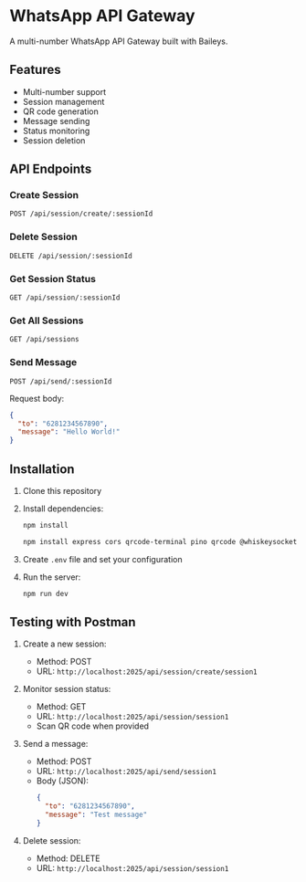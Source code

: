 # WhatsApp API Gateway

A multi-number WhatsApp API Gateway built with Baileys.

## Features

- Multi-number support
- Session management
- QR code generation
- Message sending
- Status monitoring
- Session deletion

## API Endpoints

### Create Session
```http
POST /api/session/create/:sessionId
```

### Delete Session
```http
DELETE /api/session/:sessionId
```

### Get Session Status
```http
GET /api/session/:sessionId
```

### Get All Sessions
```http
GET /api/sessions
```

### Send Message
```http
POST /api/send/:sessionId
```
Request body:
```json
{
  "to": "6281234567890",
  "message": "Hello World!"
}
```

## Installation


1. Clone this repository
2. Install dependencies:
   ```bash
   npm install
   ```

   ```bash
   npm install express cors qrcode-terminal pino qrcode @whiskeysockets/baileys @hapi/boom vite
   ```

3. Create `.env` file and set your configuration
4. Run the server:
   ```bash
   npm run dev
   ```

## Testing with Postman

1. Create a new session:
   - Method: POST
   - URL: `http://localhost:2025/api/session/create/session1`

2. Monitor session status:
   - Method: GET
   - URL: `http://localhost:2025/api/session/session1`
   - Scan QR code when provided

3. Send a message:
   - Method: POST
   - URL: `http://localhost:2025/api/send/session1`
   - Body (JSON):
     ```json
     {
       "to": "6281234567890",
       "message": "Test message"
     }
     ```

4. Delete session:
   - Method: DELETE
   - URL: `http://localhost:2025/api/session/session1`